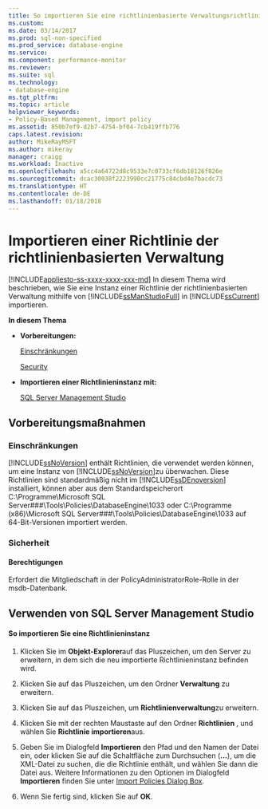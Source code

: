 ```yaml
---
title: So importieren Sie eine richtlinienbasierte Verwaltungsrichtlinie | Microsoft-Dokumentation
ms.custom: 
ms.date: 03/14/2017
ms.prod: sql-non-specified
ms.prod_service: database-engine
ms.service: 
ms.component: performance-monitor
ms.reviewer: 
ms.suite: sql
ms.technology:
- database-engine
ms.tgt_pltfrm: 
ms.topic: article
helpviewer_keywords:
- Policy-Based Management, import policy
ms.assetid: 850b7ef9-d2b7-4754-bf04-7cb419ffb776
caps.latest.revision: 
author: MikeRayMSFT
ms.author: mikeray
manager: craigg
ms.workload: Inactive
ms.openlocfilehash: a5cc4a64722d8c9533e7c0733cf6db18126f826e
ms.sourcegitcommit: dcac30038f2223990cc21775c84cbd4e7bacdc73
ms.translationtype: HT
ms.contentlocale: de-DE
ms.lasthandoff: 01/18/2018
---
```

# <a name="import-a-policy-based-management-policy"></a>Importieren einer Richtlinie der richtlinienbasierten Verwaltung
[!INCLUDE[appliesto-ss-xxxx-xxxx-xxx-md](../../includes/appliesto-ss-xxxx-xxxx-xxx-md.md)] In diesem Thema wird beschrieben, wie Sie eine Instanz einer Richtlinie der richtlinienbasierten Verwaltung mithilfe von [!INCLUDE[ssManStudioFull](../../includes/ssmanstudiofull-md.md)] in [!INCLUDE[ssCurrent](../../includes/sscurrent-md.md)] importieren.  
  
 **In diesem Thema**  
  
-   **Vorbereitungen:**  
  
     [Einschränkungen](#Restrictions)  
  
     [Security](#Security)  
  
-   **Importieren einer Richtlinieninstanz mit:**  
  
     [SQL Server Management Studio](#SSMSProcedure)  
  
##  <a name="BeforeYouBegin"></a> Vorbereitungsmaßnahmen  
  
###  <a name="Restrictions"></a> Einschränkungen  
 [!INCLUDE[ssNoVersion](../../includes/ssnoversion-md.md)] enthält Richtlinien, die verwendet werden können, um eine Instanz von [!INCLUDE[ssNoVersion](../../includes/ssnoversion-md.md)]zu überwachen. Diese Richtlinien sind standardmäßig nicht im [!INCLUDE[ssDEnoversion](../../includes/ssdenoversion-md.md)] installiert, können aber aus dem Standardspeicherort C:\Programme\Microsoft SQL Server\###\Tools\Policies\DatabaseEngine\1033 oder C:\Programme (x86)\Microsoft SQL Server\###\Tools\Policies\DatabaseEngine\1033 auf 64-Bit-Versionen importiert werden.
  
###  <a name="Security"></a> Sicherheit  
  
####  <a name="Permissions"></a> Berechtigungen  
 Erfordert die Mitgliedschaft in der PolicyAdministratorRole-Rolle in der msdb-Datenbank.  
  
##  <a name="SSMSProcedure"></a> Verwenden von SQL Server Management Studio  
  
#### <a name="to-import-a-policy-instance"></a>So importieren Sie eine Richtlinieninstanz  
  
1.  Klicken Sie im **Objekt-Explorer**auf das Pluszeichen, um den Server zu erweitern, in dem sich die neu importierte Richtlinieninstanz befinden wird.  
  
2.  Klicken Sie auf das Pluszeichen, um den Ordner **Verwaltung** zu erweitern.  
  
3.  Klicken Sie auf das Pluszeichen, um **Richtlinienverwaltung**zu erweitern.  
  
4.  Klicken Sie mit der rechten Maustaste auf den Ordner **Richtlinien** , und wählen Sie **Richtlinie importieren**aus.  
  
5.  Geben Sie im Dialogfeld **Importieren** den Pfad und den Namen der Datei ein, oder klicken Sie auf die Schaltfläche zum Durchsuchen (**…**), um die XML-Datei zu suchen, die die Richtlinie enthält, und wählen Sie dann die Datei aus. Weitere Informationen zu den Optionen im Dialogfeld **Importieren** finden Sie unter [Import Policies Dialog Box](../../relational-databases/policy-based-management/import-policies-dialog-box.md).  
  
6.  Wenn Sie fertig sind, klicken Sie auf **OK**.  
  
  
